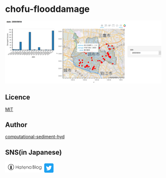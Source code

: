 # chofu-flooddamage

![demo](/github/layout.png)

## Licence

[MIT](/LICENSE)

## Author

[computational-sediment-hyd](https://github.com/computational-sediment-hyd)

## SNS(in Japanese)

<a href="https://computational-sediment-hyd.hatenablog.jp/"><img src="github/logo/hatenablog-logotype.svg" width=25.0%><a href="https://twitter.com/CSHforF"><img src="github/logo/Twitter_Social_Icon_Rounded_Square_Color.svg" width=6%>
